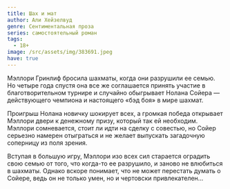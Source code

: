 ```yaml
---
title: Шах и мат
author: Али Хейзелвуд
genre: Сентиментальная проза
series: самостоятельный роман
tags:
  - 18+
image: /src/assets/img/383691.jpeg
have: true
---
```

Мэллори Гринлиф бросила шахматы, когда они разрушили ее семью. Но четыре года спустя она все же соглашается принять участие в благотворительном турнире и случайно обыгрывает Нолана Сойера — действующего чемпиона и настоящего «бэд боя» в мире шахмат.

Проигрыш Нолана новичку шокирует всех, а громкая победа открывает Мэллори двери к денежному призу, который так ей необходим. Мэллори сомневается, стоит ли идти на сделку с совестью, но Сойер серьезно намерен отыграться и не желает выпускать загадочную соперницу из поля зрения.

Вступая в большую игру, Мэллори изо всех сил старается оградить свою семью от того, что когда-то ее разрушило, и заново не влюбиться в шахматы. Однако вскоре понимает, что не может перестать думать о Сойере, ведь он не только умен, но и чертовски привлекателен…
